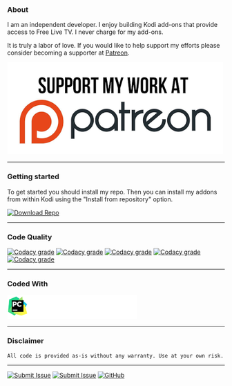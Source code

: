 ### About

I am an independent developer. I enjoy building Kodi add-ons that provide access to Free Live TV. I never charge for my add-ons. 

It is truly a labor of love. If you would like to help support my efforts please consider becoming a supporter at [Patreon](https://www.patreon.com/bozodev?fan_landing=true).

[![Patreon](./assets/images/support-me-on-patreon.png)](https://www.patreon.com/bozodev?fan_landing=true)


---


### Getting started

To get started you should install my repo. Then you can install my addons from within Kodi using the "Install from repository" option. 

[![Download Repo](https://img.shields.io/badge/Download-Repo-blue.svg?style=for-the-badge)](https://github.com/mhancoc7/kodi-addons/raw/master/_repo/repository.mhancoc7.public/repository.mhancoc7.public-0.1.4.zip)


---


### Code Quality
[![Codacy grade](https://img.shields.io/codacy/grade/6341344d5f7c4e6fb25378008a8598ae.svg?label=Animal%20TV&style=for-the-badge)](https://app.codacy.com/app/mhancoc7/plugin.video.animaltv?utm_source=github.com&utm_medium=referral&utm_content=mhancoc7/plugin.video.animaltv&utm_campaign=Badge_Grade_Settings) [![Codacy grade](https://img.shields.io/codacy/grade/5e750d5a2753464f83f978cf93087da0.svg?label=Free%20Live%20TV&style=for-the-badge)](https://app.codacy.com/app/mhancoc7/plugin.video.freelivetv.tva?utm_source=github.com&utm_medium=referral&utm_content=mhancoc7/plugin.video.freelivetv.tva&utm_campaign=Badge_Grade_Dashboard) [![Codacy grade](https://img.shields.io/codacy/grade/342d571d1aaa4fa591789a085654c747.svg?label=m7lib&style=for-the-badge)](https://app.codacy.com/app/mhancoc7/script.module.m7lib?utm_source=github.com&utm_medium=referral&utm_content=mhancoc7/script.module.m7lib&utm_campaign=Badge_Grade_Dashboard) [![Codacy grade](https://img.shields.io/codacy/grade/97229c408505443cb1638aa3d34841c4.svg?label=Tubi&style=for-the-badge)](https://app.codacy.com/app/mhancoc7/plugin.video.tubi.m7?utm_source=github.com&utm_medium=referral&utm_content=mhancoc7/plugin.video.tubi.m7&utm_campaign=Badge_Grade_Dashboard) [![Codacy grade](https://img.shields.io/codacy/grade/75a016bc27904942803f22f8bc3dddd6.svg?label=m7%20Repo&style=for-the-badge)](https://app.codacy.com/app/mhancoc7/repository.mhancoc7.public?utm_source=github.com&utm_medium=referral&utm_content=mhancoc7/repository.mhancoc7.public&utm_campaign=Badge_Grade_Dashboard)


---


### Coded With
[![PyCharm](./assets/images/pycharm-300.png)](https://www.jetbrains.com/?from=KodiAddons)

---



### Disclaimer

```
All code is provided as-is without any warranty. Use at your own risk.
```

---


[![Submit Issue](https://img.shields.io/badge/Submit-Issue-red.svg?style=for-the-badge)](https://github.com/mhancoc7/kodi-addons/issues/new/choose)  [![Submit Issue](https://img.shields.io/badge/DMCA-Policy-lightgrey.svg?style=for-the-badge)](https://github.com/mhancoc7/kodi-addons/issues/new?assignees=&labels=&template=dmca.md&title=)  [![GitHub](https://img.shields.io/github/license/mhancoc7/kodi-addons.svg?color=green&style=for-the-badge)](https://github.com/mhancoc7/kodi-addons/blob/master/LICENSE.md)  
